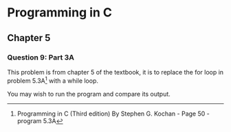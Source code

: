 # Programming in C
## Chapter 5
### Question 9: Part 3A

This problem is from chapter 5 of the textbook, it is to replace the for loop in problem 5.3A[^1] with a while loop.

You may wish to run the program and compare its output.

[^1]: Programming in C (Third edition) By Stephen G. Kochan - Page 50 - program 5.3A
